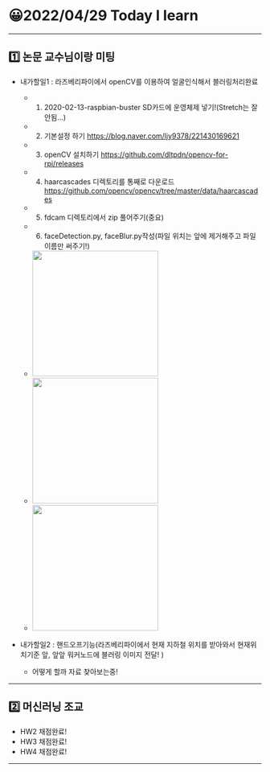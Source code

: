 # 😀2022/04/29 Today I learn
-------------------------
## 1️⃣ 논문 교수님이랑 미팅
  * 내가할일1 : 라즈베리파이에서 openCV를 이용하여 얼굴인식해서 블러링처리완료
    * 1. 2020-02-13-raspbian-buster SD카드에 운영체제 넣기!(Stretch는 잘 안됨...)
    * 2. 기본설정 하기 https://blog.naver.com/ljy9378/221430169621
    * 3. openCV 설치하기 https://github.com/dltpdn/opencv-for-rpi/releases
    * 4. haarcascades 디렉토리를 통째로 다운로드 https://github.com/opencv/opencv/tree/master/data/haarcascades
    * 5. fdcam 디렉토리에서 zip 풀어주기(중요)
    * 6. faceDetection.py, faceBlur.py작성(파일 위치는 앞에 제거해주고 파일이름만 써주기!)
    * <img src="https://user-images.githubusercontent.com/64251951/165911925-a489455e-5966-4b3c-bf5f-71709bde7f74.jpg" width="250" height="250">
    * <img src="https://user-images.githubusercontent.com/64251951/165911931-ef0364e1-526b-4ed9-a92f-eca85dae9853.jpg" width="250" height="250">
    * <img src="https://user-images.githubusercontent.com/64251951/165911935-3fb89e0b-eeab-41af-a322-0875c1d83e0b.jpg" width="250" height="250">
   
  
  * 내가할일2 : 핸드오프기능(라즈베리파이에서 현재 지하철 위치를 받아와서 현재위치기준 앞, 앞앞 워커노드에 블러링 이미지 전달! )
    * 어떻게 할까 자료 찾아보는중!
------------------------
## 2️⃣ 머신러닝 조교
  * HW2 채점완료!
  * HW3 채점완료!
  * HW4 채점완료!
----------------------------
